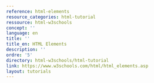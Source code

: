 ```yaml
---
reference: html-elements
resource_categories: html-tutorial
ressource: html-w3schools
concept: ''
language: en
title: ''
title_en: HTML Elements
description: ''
ordre: '5'
directory: html-w3schools/html-tutorial
link: https://www.w3schools.com/html/html_elements.asp
layout: tutorials
---
```

